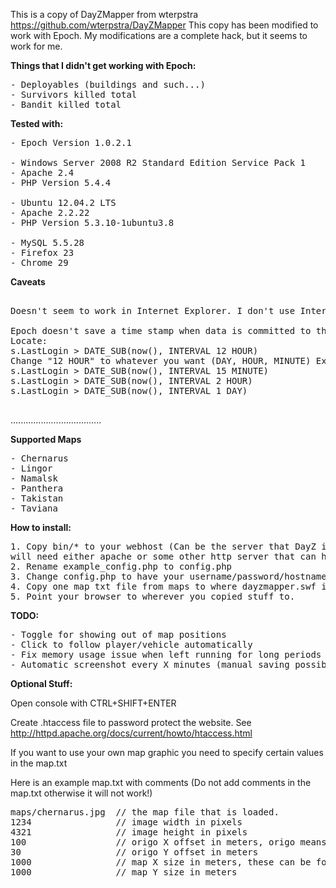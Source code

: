 This is a copy of DayZMapper from wterpstra
https://github.com/wterpstra/DayZMapper
This copy has been modified to work with Epoch. My modifications are a complete hack, but it seems to work for me. 

<b>Things that I didn't get working with Epoch:</b>
<pre>
- Deployables (buildings and such...)
- Survivors killed total
- Bandit killed total
</pre>

<b>Tested with:</b>
<pre>
- Epoch Version 1.0.2.1

- Windows Server 2008 R2 Standard Edition Service Pack 1
- Apache 2.4
- PHP Version 5.4.4

- Ubuntu 12.04.2 LTS
- Apache 2.2.22 
- PHP Version 5.3.10-1ubuntu3.8

- MySQL 5.5.28
- Firefox 23
- Chrome 29
</pre>

<b>Caveats</b>
<pre>

Doesn't seem to work in Internet Explorer. I don't use Internet Explorer, so I didn't attempt to fix this...

Epoch doesn't save a time stamp when data is committed to the database. So I had to use last login time. I set the query to show players that have logged in within the last 12 hours. You can change this in bin/data.php...
Locate:
s.LastLogin > DATE_SUB(now(), INTERVAL 12 HOUR)
Change "12 HOUR" to whatever you want (DAY, HOUR, MINUTE) Examples:
s.LastLogin > DATE_SUB(now(), INTERVAL 15 MINUTE)
s.LastLogin > DATE_SUB(now(), INTERVAL 2 HOUR)
s.LastLogin > DATE_SUB(now(), INTERVAL 1 DAY)

</pre>


....................................

<b>Supported Maps</b>
<pre>
- Chernarus
- Lingor
- Namalsk
- Panthera
- Takistan
- Taviana
</pre>

<b>How to install:</b>

<pre>
1. Copy bin/* to your webhost (Can be the server that DayZ is running on but you
will need either apache or some other http server that can handle php)
2. Rename example_config.php to config.php
3. Change config.php to have your username/password/hostname etc.
4. Copy one map txt file from maps to where dayzmapper.swf is and rename to map.txt
5. Point your browser to wherever you copied stuff to.
</pre>

<b>TODO:</b>
<pre>
- Toggle for showing out of map positions
- Click to follow player/vehicle automatically
- Fix memory usage issue when left running for long periods
- Automatic screenshot every X minutes (manual saving possible via console saveScreenshot command)
</pre>

<b>Optional Stuff:</b>

Open console with CTRL+SHIFT+ENTER

Create .htaccess file to password protect the website. See http://httpd.apache.org/docs/current/howto/htaccess.html

If you want to use your own map graphic you need to specify certain values in the map.txt

Here is an example map.txt with comments (Do not add comments in the map.txt otherwise it will not work!)
<pre>
maps/chernarus.jpg 	// the map file that is loaded.
1234 				// image width in pixels
4321 				// image height in pixels
100 				// origo X offset in meters, origo means coordinates 0,0
30 					// origo Y offset in meters
1000 				// map X size in meters, these can be found in the dayz database
1000 				// map Y size in meters
</pre>

